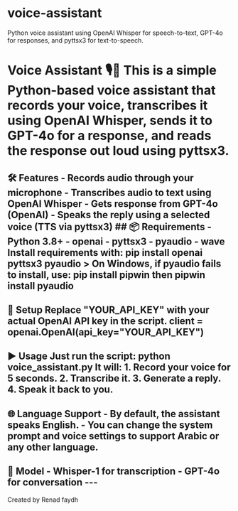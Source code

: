 # voice-assistant
Python voice assistant using OpenAI Whisper for speech-to-text, GPT-4o for responses, and pyttsx3 for text-to-speech.
# Voice Assistant 🎙️🤖 This is a simple Python-based voice assistant that records your voice, transcribes it using OpenAI Whisper, sends it to GPT-4o for a response, and reads the response out loud using pyttsx3.
## 🛠️ Features - Records audio through your microphone - Transcribes audio to text using OpenAI Whisper - Gets response from GPT-4o (OpenAI) - Speaks the reply using a selected voice (TTS via pyttsx3) ## 📦 Requirements - Python 3.8+ - openai - pyttsx3 - pyaudio - wave Install requirements with: pip install openai pyttsx3 pyaudio > On Windows, if pyaudio fails to install, use: pip install pipwin then pipwin install pyaudio
## 🔑 Setup Replace "YOUR_API_KEY" with your actual OpenAI API key in the script. client = openai.OpenAI(api_key="YOUR_API_KEY")
## ▶️ Usage Just run the script: python voice_assistant.py It will: 1. Record your voice for 5 seconds. 2. Transcribe it. 3. Generate a reply. 4. Speak it back to you. 
## 🌐 Language Support - By default, the assistant speaks English. - You can change the system prompt and voice settings to support Arabic or any other language.
## 🧠 Model - Whisper-1 for transcription - GPT-4o for conversation ---
Created by Renad faydh
